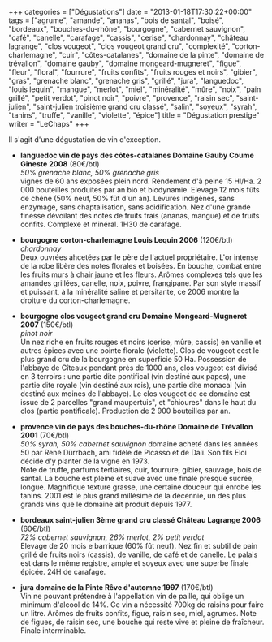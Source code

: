 +++
categories = ["Dégustations"]
date = "2013-01-18T17:30:22+00:00"
tags = ["agrume", "amande", "ananas", "bois de santal", "boisé", "bordeaux", "bouches-du-rhône", "bourgogne", "cabernet sauvignon", "café", "canelle", "carafage", "cassis", "cerise", "chardonnay", "château lagrange", "clos vougeot", "clos vougeot grand cru", "complexité", "corton-charlemagne", "cuir", "côtes-catalanes", "domaine de la pinte", "domaine de trévallon", "domaine gauby", "domaine mongeard-mugneret", "figue", "fleur", "floral", "fourrure", "fruits confits", "fruits rouges et noirs", "gibier", "gras", "grenache blanc", "grenache gris", "grillé", "jura", "languedoc", "louis lequin", "mangue", "merlot", "miel", "minéralité", "mûre", "noix", "pain grillé", "petit verdot", "pinot noir", "poivre", "provence", "raisin sec", "saint-julien", "saint-julien troisième grand cru classé", "salin", "soyeux", "syrah", "tanins", "truffe", "vanille", "violette", "épice"] 
title = "Dégustation prestige"
writer = "LeChaps"
+++

Il s'agit d'une dégustation de vin d'exception.

* **languedoc vin de pays des côtes-catalanes Domaine Gauby Coume Gineste 2008** (80€/btl)  
_50% grenache blanc, 50% grenache gris_  
vignes de 60 ans exposées plein nord. Rendement d'à peine 15 Hl/Ha. 2 000 bouteilles produites par an bio et biodynamie. Elevage 12 mois fûts de chêne (50% neuf, 50% fût d'un an). Levures indigènes, sans enzymage, sans chaptalisation, sans acidification. Nez d'une grande finesse dévoilant des notes de fruits frais (ananas, mangue) et de fruits confits. Complexe et minéral. 1H30 de carafage.

* **bourgogne corton-charlemagne Louis Lequin 2006** (120€/btl)  
_chardonnay_  
Deux ouvrées ahcetées par le père de l'actuel propriétaire. L'or intense de la robe libère des notes florales et boisées. En bouche, combat entre les fruits murs à chair jaune et les fleurs. Arômes complexes tels que les amandes grillées, canelle, noix, poivre, frangipane. Par son style massif et puissant, à la minéralité saline et persitante, ce 2006 montre la droiture du corton-charlemagne.

* **bourgogne clos vougeot grand cru Domaine Mongeard-Mugneret 2007** (150€/btl)  
_pinot noir_  
Un nez riche en fruits rouges et noirs (cerise, mûre, cassis) en vanille et autres épices avec une pointe florale (violette). Clos de vougeot eest le plus grand cru de la bourgogne en superficie 50 Ha. Possession de l'abbaye de Cîteaux pendant près de 1000 ans, clos vougeot est divisé en 3 terroirs : une partie dite pontifical (vin destiné aux papes), une partie dite royale (vin destiné aux rois), une partie dite monacal (vin destiné aux moines de l'abbaye). Le clos vougeot de ce domaine est issue de 2 parcelles "grand maupertuis", et "chioures" dans le haut du clos (partie pontificale). Production de 2 900 bouteilles par an.

* **provence vin de pays des bouches-du-rhône Domaine de Trévallon 2001** (70€/btl)  
_50% syrah, 50% cabernet sauvignon_
domaine acheté dans les années 50 par René Dürrbach, ami fidèle de Picasso et de Dali. Son fils Eloi décide d'y planter de la vigne en 1973.  
Note de truffe, parfums tertiaires, cuir, fourrure, gibier, sauvage, bois de santal. La bouche est pleine et suave avec une finale presque sucrée, longue. Magnifique texture grasse, une certaine douceur qui enrobe les tanins. 2001 est le plus grand millésime de la décennie, un des plus grands vins que le domaine ait produit depuis 1977.

* **bordeaux saint-julien 3ème grand cru classé Château Lagrange 2006** (60€/btl)  
_72% cabernet sauvignon, 26% merlot, 2% petit verdot_  
Elevage de 20 mois e barrique (60% fût neuf). Nez fin et subtil de pain grillé de fruits noirs (cassis), de vanille, de café et de canelle. Le palais est dans le même registre, ample et soyeux avec une superbe finale épicée. 24H de carafage.

* **jura domaine de la Pinte Rêve d'automne 1997** (170€/btl)  
Vin ne pouvant prétendre à l'appellation vin de paille, qui oblige un minimum d'alcool de 14%. Ce vin a nécessité 700kg de raisins pour faire un litre. Arômes de fruits confits, figue, raisin sec, miel, agrumes. Note de figues, de raisin sec, une bouche qui reste vive et pleine de fraîcheur. Finale interminable.
